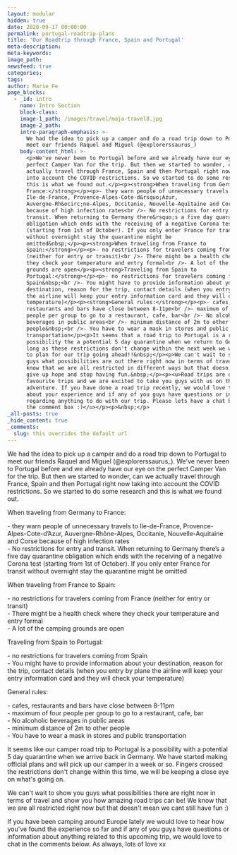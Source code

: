 ```yaml
---
layout: modular
hidden: true
date: 2020-09-17 00:00:00
permalink: portugal-roadtrip-plans
title: 'Our Roadtrip through France, Spain and Portugal'
meta-description:
meta-keywords:
image_path:
newsfeed: true
categories:
tags:
author: Marie Fe
page_blocks:
  - _id: intro
    name: Intro Section
    block-class:
    image-1_path: /images/travel/maja-travel8.jpg
    image-2_path:
    intro-paragraph-emphasis: >-
      We had the idea to pick up a camper and do a road trip down to Portugal to
      meet our friends Raquel and Miguel (@explorerssaurus_)
    body-content_html: >-
      <p>We've never been to Portugal before and we already have our eye on the
      perfect Camper Van for the trip. But then we started to wonder, can we
      actually travel through France, Spain and then Portugal right now taking
      into account the COVID restrictions. So we started to do some research and
      this is what we found out.</p><p><strong>When traveling from Germany to
      France:</strong></p><p>- they warn people of unnecessary travels to
      Ile-de-France, Provence-Alpes-Cote-d&rsquo;Azur,
      Auvergne-Rh&ocirc;ne-Alpes, Occitanie, Nouvelle-Aquitaine and Corse
      because of high infection rates<br />- No restrictions for entry and
      transit. When returning to Germany there&rsquo;s a five day quarantine
      obligation which ends with the receiving of a negative Corona test
      (starting from 1st of October). If you only enter France for transit
      without overnight stay the quarantine might be
      omitted&nbsp;</p><p><strong>When traveling from France to
      Spain:</strong></p><p>- no restrictions for travelers coming from France
      (neither for entry or transit)<br />- There might be a health check where
      they check your temperature and entry formal<br />- A lot of the camping
      grounds are open</p><p><strong>Traveling from Spain to
      Portugal:</strong></p><p>- no restrictions for travelers coming from
      Spain&nbsp;<br />- You might have to provide information about your
      destination, reason for the trip, contact details (when you entry by plane
      the airline will keep your entry information card and they will check your
      temperature)</p><p><strong>General rules:</strong></p><p>- cafes,
      restaurants and bars have close between 8-11pm<br />- maximum of four
      people per group to go to a restaurant, cafe, bar<br />- No alcoholic
      beverages in public areas<br />- minimum distance of 2m to other
      people&nbsp;<br />- You have to wear a mask in stores and public
      transportation</p><p>It seems that a road trip to Portugal is a real
      possibility the a potential 5 day quarantine when we return to Germany. As
      long as these restrictions don't change within the next week we will start
      to plan for our trip going ahead!!&nbsp;</p><p>We can't wait to show you
      guys what possibilities are out there right now in terms of travel. We
      know that we are all restricted in different ways but that doesn't mean we
      give up hope and stop having fun.&nbsp;</p><p><u>Road trips are our
      favourite trips and we are excited to take you guys with us on this next
      adventure. If you have done a road trip recently, we would love to hear
      about your experience and if any of you guys have questions or information
      regarding anything to do with our trip. Please lets have a chat below in
      the comment box :)</u></p><p>&nbsp;</p>
_all-posts: true
_hide_content: true
_comments:
  slug: this overrides the default url
---
```


We had the idea to pick up a camper and do a road trip down to Portugal to meet our friends Raquel and Miguel (@explorerssaurus\_). We've never been to Portugal before and we already have our eye on the perfect Camper Van for the trip. But then we started to wonder, can we actually travel through France, Spain and then Portugal right now taking into account the COVID restrictions. So we started to do some research and this is what we found out.

When traveling from Germany to France:

\- they warn people of unnecessary travels to Ile-de-France, Provence-Alpes-Cote-d’Azur, Auvergne-Rh&ocirc;ne-Alpes, Occitanie, Nouvelle-Aquitaine and Corse because of high infection rates<br>\- No restrictions for entry and transit. When returning to Germany there’s a five day quarantine obligation which ends with the receiving of a negative Corona test (starting from 1st of October). If you only enter France for transit without overnight stay the quarantine might be omitted&nbsp;

When traveling from France to Spain:

\- no restrictions for travelers coming from France (neither for entry or transit)<br>\- There might be a health check where they check your temperature and entry formal<br>\- A lot of the camping grounds are open

Traveling from Spain to Portugal:

\- no restrictions for travelers coming from Spain&nbsp;<br>\- You might have to provide information about your destination, reason for the trip, contact details (when you entry by plane the airline will keep your entry information card and they will check your temperature)

General rules:

\- cafes, restaurants and bars have close between 8-11pm<br>\- maximum of four people per group to go to a restaurant, cafe, bar<br>\- No alcoholic beverages in public areas<br>\- minimum distance of 2m to other people&nbsp;<br>\- You have to wear a mask in stores and public transportation

It seems like our camper road trip to Portugal is a possibility with a potential 5 day quarantine when we arrive back in Germany. We have started making official plans and will pick up our camper in a week or so. Fingers crossed the restrictions don't change within this time, we will be keeping a close eye on what's going on.

We can't wait to show you guys what possibilities there are right now in terms of travel and show you how amazing road trips can be\! We know that we are all restricted right now but that doesn't mean we cant still have fun :)

If you have been camping around Europe lately we would love to hear how you've found the experience so far and if any of you guys have questions or information about anything related to this upcoming trip, we would love to chat in the comments below. As always, lots of love xx&nbsp;

&nbsp;

&nbsp;